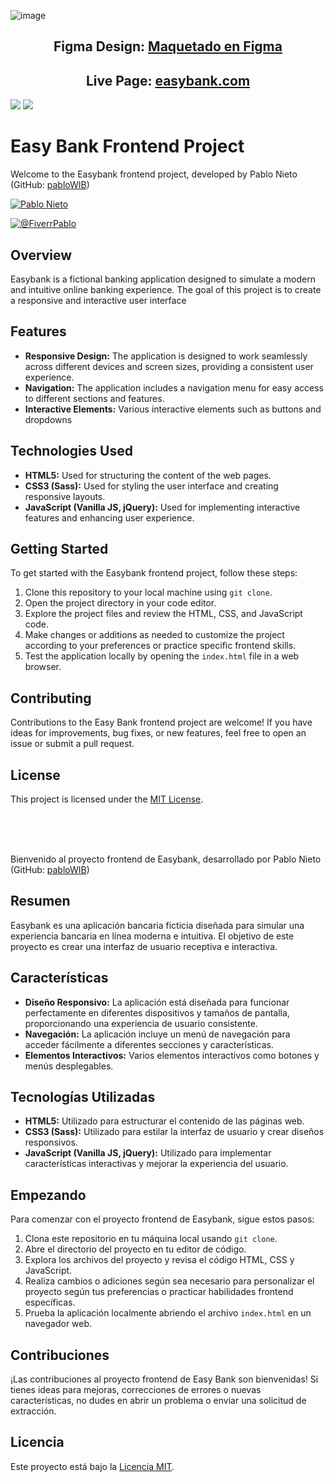 ![image](https://github.com/pabloWIB/ESTATICA-71-Stack-Overflight-/assets/116923433/109b6dca-21b5-4d12-850e-596de16093ed)

 
<h2 align="center">Figma Design: <a href="https://www.figma.com/design/22RSX5usjkNArhNapsa9In/Untitled?node-id=1-402&t=CTTFe0sdNQfC32DI-1">Maquetado en Figma</a></h2>

<h2 align="center">Live Page: <a href="Live Page: https://easybankpablonieto.surge.sh/">easybank.com</a></h2>



<a href="https://www.figma.com/design/22RSX5usjkNArhNapsa9In/Untitled?node-id=1-402&t=CTTFe0sdNQfC32DI-1"><img src="https://skillicons.dev/icons?i=figma"/></a>
<a href="[https://www.figma.com/design/22RSX5usjkNArhNapsa9In/Untitled?node-id=1-402&t=CTTFe0sdNQfC32DI-1](https://easybankpablonieto.surge.sh/)"><img src="https://skillicons.dev/icons?i=html"/></a>


<h1>Easy Bank Frontend Project</h1>

<p>Welcome to the Easybank frontend project, developed by Pablo Nieto (GitHub: <a href="https://github.com/pabloWIB">pabloWIB</a>)</p>

<a href="https://www.linkedin.com/in/pablo-nieto-perez-39a530292/" target="blank"><img align="center" src="https://img.shields.io/badge/LinkedIn-0077B5?style=for-the-badge&logo=linkedin&logoColor=white" alt="Pablo Nieto"/></a>

<a href="https://www.fiverr.com/pablonietop?source=gig_page" target="blank"><img align="center" src="https://img.shields.io/badge/fiverr-1DBF73?style=for-the-badge&logo=fiverr&logoColor=white" alt="@FiverrPablo"  /></a>

<h2>Overview</h2>

<p>Easybank is a fictional banking application designed to simulate a modern and intuitive online banking experience. The goal of this project is to create a responsive and interactive user interface</p>

<h2>Features</h2>

   <ul>
        <li><strong>Responsive Design:</strong> The application is designed to work seamlessly across different devices and screen sizes, providing a consistent user experience.</li>
   
   <li><strong>Navigation:</strong> The application includes a navigation menu for easy access to different sections and features.</li>
        <li><strong>Interactive Elements:</strong> Various interactive elements such as buttons and dropdowns</li>
    </ul>

   <h2>Technologies Used</h2>

   <ul>
        <li><strong>HTML5:</strong> Used for structuring the content of the web pages.</li>
        <li><strong>CSS3 (Sass):</strong> Used for styling the user interface and creating responsive layouts.</li>
        <li><strong>JavaScript (Vanilla JS, jQuery):</strong> Used for implementing interactive features and enhancing user experience.</li>
    </ul>

   <h2>Getting Started</h2>

   <p>To get started with the Easybank frontend project, follow these steps:</p>

   <ol>
        <li>Clone this repository to your local machine using <code>git clone</code>.</li>
        <li>Open the project directory in your code editor.</li>
        <li>Explore the project files and review the HTML, CSS, and JavaScript code.</li>
        <li>Make changes or additions as needed to customize the project according to your preferences or practice specific frontend skills.</li>
        <li>Test the application locally by opening the <code>index.html</code> file in a web browser.</li>
    </ol>

   <h2>Contributing</h2>

   <p>Contributions to the Easy Bank frontend project are welcome! If you have ideas for improvements, bug fixes, or new features, feel free to open an issue or submit a pull request.</p>

   <h2>License</h2>
      <p>This project is licensed under the <a href="LICENSE">MIT License</a>.</p>

   <br><br><br>




<p>Bienvenido al proyecto frontend de Easybank, desarrollado por Pablo Nieto (GitHub: <a href="https://github.com/pabloWIB">pabloWIB</a>)</p>

   <h2>Resumen</h2>

   <p>Easybank es una aplicación bancaria ficticia diseñada para simular una experiencia bancaria en línea moderna e intuitiva. El objetivo de este proyecto es crear una interfaz de usuario receptiva e interactiva.</p>

   <h2>Características</h2>

   <ul>
        <li><strong>Diseño Responsivo:</strong> La aplicación está diseñada para funcionar perfectamente en diferentes dispositivos y tamaños de pantalla, proporcionando una experiencia de usuario consistente.</li>
   
   <li><strong>Navegación:</strong> La aplicación incluye un menú de navegación para acceder fácilmente a diferentes secciones y características.</li>
   
   <li><strong>Elementos Interactivos:</strong> Varios elementos interactivos como botones y menús desplegables.</li>
    </ul>

   <h2>Tecnologías Utilizadas</h2>

   <ul>
        <li><strong>HTML5:</strong> Utilizado para estructurar el contenido de las páginas web.</li>
   
   <li><strong>CSS3 (Sass):</strong> Utilizado para estilar la interfaz de usuario y crear diseños responsivos.</li>
   
   <li><strong>JavaScript (Vanilla JS, jQuery):</strong> Utilizado para implementar características interactivas y mejorar la experiencia del usuario.</li>
   </ul>

   <h2>Empezando</h2>

   <p>Para comenzar con el proyecto frontend de Easybank, sigue estos pasos:</p>

   <ol>
      <li>Clona este repositorio en tu máquina local usando <code>git clone</code>.</li>
      <li>Abre el directorio del proyecto en tu editor de código.</li>
      <li>Explora los archivos del proyecto y revisa el código HTML, CSS y JavaScript.</li>
      <li>Realiza cambios o adiciones según sea necesario para personalizar el proyecto según tus preferencias o practicar habilidades frontend específicas.</li>
      <li>Prueba la aplicación localmente abriendo el archivo <code>index.html</code> en un navegador web.</li>
    </ol>

   <h2>Contribuciones</h2>

   <p>¡Las contribuciones al proyecto frontend de Easy Bank son bienvenidas! Si tienes ideas para mejoras, correcciones de errores o nuevas características, no dudes en abrir un problema o enviar una solicitud de extracción.</p>

   <h2>Licencia</h2>

   <p>Este proyecto está bajo la <a href="LICENSE">Licencia MIT</a>.</p>



